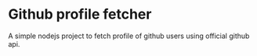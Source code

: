 # Github profile fetcher

A simple nodejs project to fetch profile of github users using official github api.
